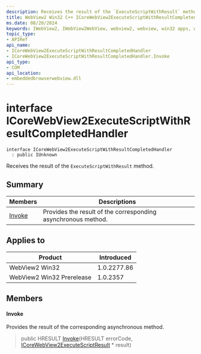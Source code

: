 ```yaml
---
description: Receives the result of the `ExecuteScriptWithResult` method.
title: WebView2 Win32 C++ ICoreWebView2ExecuteScriptWithResultCompletedHandler
ms.date: 08/20/2024
keywords: IWebView2, IWebView2WebView, webview2, webview, win32 apps, win32, edge, ICoreWebView2, ICoreWebView2Controller, browser control, edge html, ICoreWebView2ExecuteScriptWithResultCompletedHandler
topic_type: 
- APIRef
api_name:
- ICoreWebView2ExecuteScriptWithResultCompletedHandler
- ICoreWebView2ExecuteScriptWithResultCompletedHandler.Invoke
api_type:
- COM
api_location:
- embeddedbrowserwebview.dll
---
```


# interface ICoreWebView2ExecuteScriptWithResultCompletedHandler

```
interface ICoreWebView2ExecuteScriptWithResultCompletedHandler
  : public IUnknown
```

Receives the result of the `ExecuteScriptWithResult` method.

## Summary

 Members                        | Descriptions
--------------------------------|---------------------------------------------
[Invoke](#invoke) | Provides the result of the corresponding asynchronous method.

## Applies to

Product                         | Introduced
--------------------------------|---------------------------------------------
WebView2 Win32            |    1.0.2277.86
WebView2 Win32 Prerelease |    1.0.2357

## Members

#### Invoke

Provides the result of the corresponding asynchronous method.

> public HRESULT [Invoke](#invoke)(HRESULT errorCode, [ICoreWebView2ExecuteScriptResult](icorewebview2executescriptresult.md#icorewebview2executescriptresult) * result)

